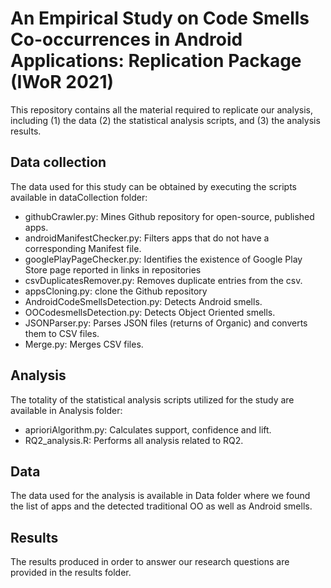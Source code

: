 # An Empirical Study on Code Smells Co-occurrences in Android Applications: Replication Package (IWoR 2021)
This repository contains all the material required to replicate our analysis, including (1) the data (2) the statistical analysis scripts, and (3) the analysis results.



Data collection
---------------
The data used for this study can be obtained by executing the scripts available in dataCollection folder: 

* githubCrawler.py: Mines Github repository for open-source, published apps.
* androidManifestChecker.py: Filters apps that do not have a corresponding Manifest file. 
* googlePlayPageChecker.py: Identifies the existence of Google Play Store page reported in links in repositories
* csvDuplicatesRemover.py: Removes duplicate entries from the csv.  
* appsCloning.py: clone the Github repository
* AndroidCodeSmellsDetection.py: Detects Android smells.
* OOCodesmellsDetection.py: Detects Object Oriented smells.
* JSONParser.py: Parses JSON files (returns of Organic) and converts them to CSV files.
* Merge.py: Merges CSV files. 

Analysis 
---------------
The totality of the statistical analysis scripts utilized for the study are available in Analysis folder: 

* aprioriAlgorithm.py: Calculates support, confidence and lift.
* RQ2_analysis.R: Performs all analysis related to RQ2.

Data
---------------
The data used for the analysis is available in Data folder where we found the list of apps and the detected traditional OO as well as Android smells.

Results 
---------------
The results produced in order to answer our research questions are provided in the results folder. 
